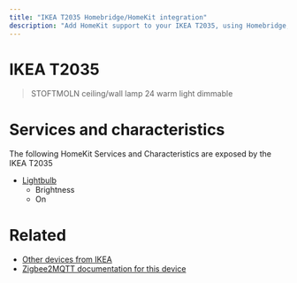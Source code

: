 ```yaml
---
title: "IKEA T2035 Homebridge/HomeKit integration"
description: "Add HomeKit support to your IKEA T2035, using Homebridge, Zigbee2MQTT and homebridge-z2m."
---
```

<!---
This file has been GENERATED using src/docgen/docgen.ts
DO NOT EDIT THIS FILE MANUALLY!
-->
# IKEA T2035
> STOFTMOLN ceiling/wall lamp 24 warm light dimmable


# Services and characteristics
The following HomeKit Services and Characteristics are exposed by
the IKEA T2035

* [Lightbulb](../../light.md)
  * Brightness
  * On


# Related
* [Other devices from IKEA](../index.md#ikea)
* [Zigbee2MQTT documentation for this device](https://www.zigbee2mqtt.io/devices/T2035.html)